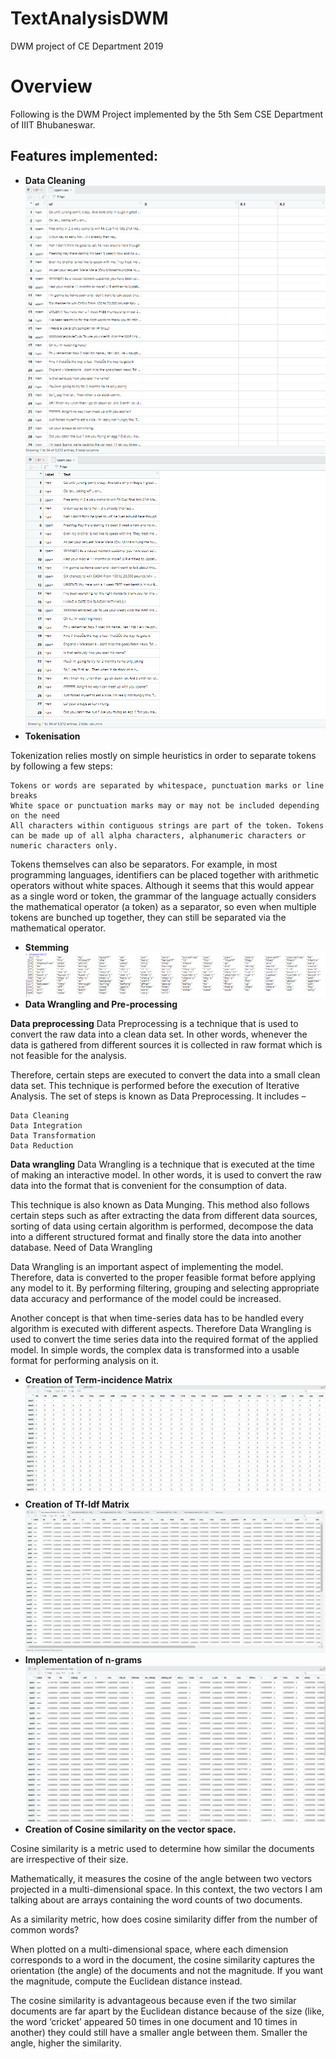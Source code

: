 # TextAnalysisDWM
DWM project of CE Department 2019
# Overview
Following is the DWM Project implemented by the 5th Sem CSE Department of IIIT Bhubaneswar.

## Features implemented:

* **Data Cleaning**\
![alt text](https://github.com/Rhymester/TextAnalysisDWM/blob/master/Images/spam1.PNG)
![alt text](https://github.com/Rhymester/TextAnalysisDWM/blob/master/Images/spam2.PNG)
* **Tokenisation**

Tokenization relies mostly on simple heuristics in order to separate tokens by following a few steps:

    Tokens or words are separated by whitespace, punctuation marks or line breaks
    White space or punctuation marks may or may not be included depending on the need
    All characters within contiguous strings are part of the token. Tokens can be made up of all alpha characters, alphanumeric characters or numeric characters only.

Tokens themselves can also be separators. For example, in most programming languages, identifiers can be placed together with arithmetic operators without white spaces. Although it seems that this would appear as a single word or token, the grammar of the language actually considers the mathematical operator (a token) as a separator, so even when multiple tokens are bunched up together, they can still be separated via the mathematical operator.

* **Stemming**\
![alt text](https://github.com/Rhymester/TextAnalysisDWM/blob/master/Images/stopWords.PNG)
* **Data Wrangling and Pre-processing** 

**Data preprocessing**
Data Preprocessing is a technique that is used to convert the raw data into a clean data set. In other words, whenever the data is gathered from different sources it is collected in raw format which is not feasible for the analysis.

Therefore, certain steps are executed to convert the data into a small clean data set. This technique is performed before the execution of Iterative Analysis. The set of steps is known as Data Preprocessing. It includes –

    Data Cleaning
    Data Integration
    Data Transformation
    Data Reduction
    
 **Data wrangling**
Data Wrangling is a technique that is executed at the time of making an interactive model. In other words, it is used to convert the raw data into the format that is convenient for the consumption of data.

This technique is also known as Data Munging. This method also follows certain steps such as after extracting the data from different data sources, sorting of data using certain algorithm is performed, decompose the data into a different structured format and finally store the data into another database.
Need of Data Wrangling

Data Wrangling is an important aspect of implementing the model. Therefore, data is converted to the proper feasible format before applying any model to it. By performing filtering, grouping and selecting appropriate data accuracy and performance of the model could be increased.

Another concept is that when time-series data has to be handled every algorithm is executed with different aspects. Therefore Data Wrangling is used to convert the time series data into the required format of the applied model. In simple words, the complex data is transformed into a usable format for performing analysis on it. 

* **Creation of Term-incidence Matrix**\
![alt text](https://github.com/Rhymester/TextAnalysisDWM/blob/master/Images/termIncidenceMatrix.PNG)
* **Creation of Tf-Idf Matrix**\
![alt text](https://github.com/Rhymester/TextAnalysisDWM/blob/master/Images/tf-idfMatrix2.PNG)
* **Implementation of n-grams**\
![alt text](https://github.com/Rhymester/TextAnalysisDWM/blob/master/Images/bi_gramMatrix.PNG)
* **Creation of Cosine similarity on the vector space.**

Cosine similarity is a metric used to determine how similar the documents are irrespective of their size.

Mathematically, it measures the cosine of the angle between two vectors projected in a multi-dimensional space. In this context, the two vectors I am talking about are arrays containing the word counts of two documents.

As a similarity metric, how does cosine similarity differ from the number of common words?

When plotted on a multi-dimensional space, where each dimension corresponds to a word in the document, the cosine similarity captures the orientation (the angle) of the documents and not the magnitude. If you want the magnitude, compute the Euclidean distance instead.

The cosine similarity is advantageous because even if the two similar documents are far apart by the Euclidean distance because of the size (like, the word ‘cricket’ appeared 50 times in one document and 10 times in another) they could still have a smaller angle between them. Smaller the angle, higher the similarity.
